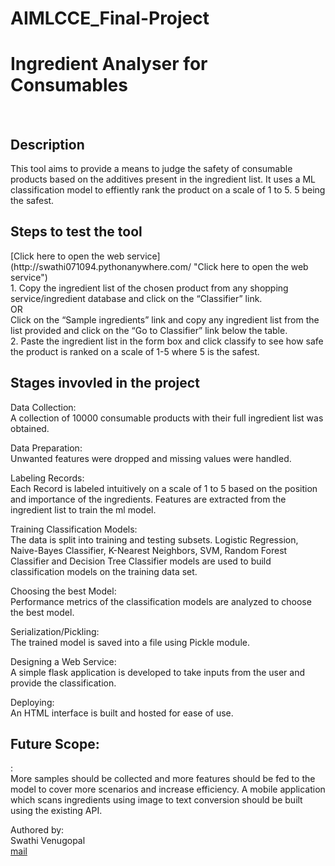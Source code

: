 # AIMLCCE_Final-Project
<h1>Ingredient Analyser
for Consumables</h1>
<br>
<h2>Description</h2>
This tool aims to provide a means to judge the safety of consumable products based on the additives present in the ingredient list.
It uses a ML classification model to effiently rank the product on a scale of 1 to 5. 5 being the safest.

<h2>Steps to test the tool</h2>
[Click here to open the web service](http://swathi071094.pythonanywhere.com/ "Click here to open the web service")<br>
1. Copy the ingredient list of the chosen product from any shopping service/ingredient database and click on the
“Classifier” link.<br>
OR<br>
Click on the “Sample ingredients” link and copy any ingredient list from the list provided and click on the “Go to Classifier”
link below the table.<br>
2. Paste the ingredient list in the form box and click classify to see how safe the product is ranked on a scale of 1-5 where 5
is the safest.
<br>
<h2>Stages invovled in the project</h2>

Data Collection:<br>
A collection of 10000 consumable products with their full ingredient list was obtained.

Data Preparation:<br>
Unwanted features were dropped and missing values were handled.

Labeling Records:<br>
Each Record is labeled intuitively on a scale of 1 to 5 based on the position and importance of the ingredients. Features are extracted from the ingredient list to train the ml model.

Training Classification Models:<br>
The data is split into training and testing subsets. Logistic Regression, Naive-Bayes     Classifier, K-Nearest Neighbors, SVM, Random Forest Classifier and  Decision Tree Classifier models are used to build classification models on the training data set.

Choosing the best Model:<br>
Performance metrics of the classification models are analyzed to choose the best model.

Serialization/Pickling:<br>
The trained model is saved into a file using Pickle module.

Designing a Web Service:<br>
A simple flask application is developed to take inputs from the user and provide the  classification.

Deploying:<br>
An HTML interface is built and hosted for ease of use.

<h2>Future Scope:</h2>:<br>
More samples should be collected and more features should be fed to the model to cover more scenarios and increase efficiency.
A mobile application which scans ingredients using image to text conversion should be built using the existing API.

Authored by:<br>
Swathi Venugopal<br>
[mail](mailto:swa094@gmail.com "gmail")

